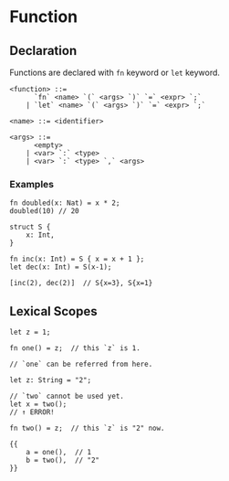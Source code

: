 # Function

## Declaration

Functions are declared with `fn` keyword or `let` keyword.

```
<function> ::=
      `fn` <name> `(` <args> `)` `=` <expr> `;`
    | `let` <name> `(` <args> `)` `=` <expr> `;`

<name> ::= <identifier>

<args> ::=
      <empty>
    | <var> `:` <type>
    | <var> `:` <type> `,` <args>
```

### Examples

```rust,no_run,noplayground
fn doubled(x: Nat) = x * 2;
doubled(10) // 20
```

```rust,no_run,noplayground
struct S {
    x: Int,
}

fn inc(x: Int) = S { x = x + 1 };
let dec(x: Int) = S(x-1);

[inc(2), dec(2)]  // S{x=3}, S{x=1}
```

## Lexical Scopes

```rust,no_run,noplayground
let z = 1;

fn one() = z;  // this `z` is 1.

// `one` can be referred from here.

let z: String = "2";

// `two` cannot be used yet.
let x = two();
// ↑ ERROR!

fn two() = z;  // this `z` is "2" now.

{{
    a = one(),  // 1
    b = two(),  // "2"
}}
```

